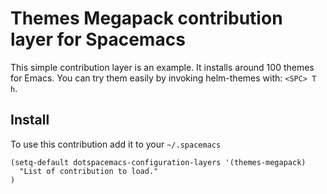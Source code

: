 # Themes Megapack contribution layer for Spacemacs

This simple contribution layer is an example. It installs around 100 themes
for Emacs. You can try them easily by invoking helm-themes with: `<SPC> T h`.

## Install

To use this contribution add it to your `~/.spacemacs`

```elisp
(setq-default dotspacemacs-configuration-layers '(themes-megapack)
  "List of contribution to load."
)
```
